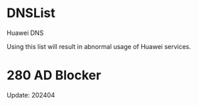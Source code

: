 # DNSList

Huawei DNS

Using this list will result in abnormal usage of Huawei services.

# 280 AD Blocker

Update: 202404
